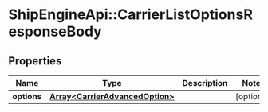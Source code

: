 # ShipEngineApi::CarrierListOptionsResponseBody

## Properties
Name | Type | Description | Notes
------------ | ------------- | ------------- | -------------
**options** | [**Array&lt;CarrierAdvancedOption&gt;**](CarrierAdvancedOption.md) |  | [optional] 


